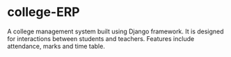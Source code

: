 # college-ERP
A college management system built using Django framework. It is designed for interactions between students and teachers. Features include attendance, marks and time table.

